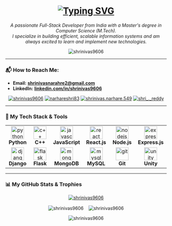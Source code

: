 <h1 align="center">
  <a href="https://github.com/DenverCoder1/readme-typing-svg">
    <img src="https://readme-typing-svg.vercel.app?font=Fira+Code&weight=700&size=32&pause=1000&color=30A3DC&center=true&vCenter=true&width=580&lines=Hi,+I'm+Shrinivas+Narhare" alt="Typing SVG" />
  </a>
</h1>

<p align="center">
  <em>A passionate Full-Stack Developer from India with a Master's degree in Computer Science (M.Tech).<br>
  I specialize in building efficient, scalable information systems and am always excited to learn and implement new technologies.
  </em>
</p>

<p align="center">
  <img src="https://komarev.com/ghpvc/?username=shrinivas9606&label=PROFILE+VIEWS&color=30A3DC&style=for-the-badge" alt="shrinivas9606" />
</p>

---

### 📬 How to Reach Me:
-   **Email:** **shrinivasnarahre2@gmail.com**
-   **LinkedIn:** **[linkedin.com/in/shrinivas9606](https://linkedin.com/in/shrinivas9606)**

<p align="center">
  <a href="https://linkedin.com/in/shrinivas9606" target="_blank"><img src="https://img.shields.io/badge/LinkedIn-0077B5?style=for-the-badge&logo=linkedin&logoColor=white" alt="shrinivas9606"/></a>
  <a href="https://twitter.com/narhareshri83" target="_blank"><img src="https://img.shields.io/badge/Twitter-1DA1F2?style=for-the-badge&logo=twitter&logoColor=white" alt="narhareshri83"/></a>
  <a href="https://www.facebook.com/shrinivas.narhare.549" target="_blank"><img src="https://img.shields.io/badge/Facebook-1877F2?style=for-the-badge&logo=facebook&logoColor=white" alt="shrinivas.narhare.549"/></a>
  <a href="https://instagram.com/shri_._reddy" target="_blank"><img src="https://img.shields.io/badge/Instagram-E4405F?style=for-the-badge&logo=instagram&logoColor=white" alt="shri_._reddy"/></a>
</p>

---

### 🚀 My Tech Stack & Tools

<table>
  <tr>
    <td align="center" width="120">
      <img src="https://cdn.jsdelivr.net/gh/devicons/devicon/icons/python/python-original.svg" height="40" alt="python logo"  />
      <br><strong>Python</strong>
    </td>
    <td align="center" width="120">
      <img src="https://cdn.jsdelivr.net/gh/devicons/devicon/icons/cplusplus/cplusplus-original.svg" height="40" alt="c++ logo"  />
      <br><strong>C++</strong>
    </td>
    <td align="center" width="120">
      <img src="https://cdn.jsdelivr.net/gh/devicons/devicon/icons/javascript/javascript-original.svg" height="40" alt="javascript logo"  />
      <br><strong>JavaScript</strong>
    </td>
    <td align="center" width="120">
      <img src="https://cdn.jsdelivr.net/gh/devicons/devicon/icons/react/react-original.svg" height="40" alt="react logo"  />
      <br><strong>React.js</strong>
    </td>
    <td align="center" width="120">
      <img src="https://cdn.jsdelivr.net/gh/devicons/devicon/icons/nodejs/nodejs-original.svg" height="40" alt="nodejs logo"  />
      <br><strong>Node.js</strong>
    </td>
    <td align="center" width="120">
      <img src="https://cdn.jsdelivr.net/gh/devicons/devicon/icons/express/express-original-wordmark.svg" height="40" alt="express logo"  />
      <br><strong>Express.js</strong>
    </td>
  </tr>
  <tr>
    <td align="center" width="120">
      <img src="https://cdn.jsdelivr.net/gh/devicons/devicon@latest/icons/django/django-plain.svg" height="40" alt="django"/>
      <br><strong>Django</strong>
    </td>
    <td align="center" width="120">
      <img src="https://cdn.jsdelivr.net/gh/devicons/devicon@latest/icons/flask/flask-original.svg" height="40" alt="flask"/>
      <br><strong>Flask</strong>
    </td>
    <td align="center" width="120">
      <img src="https://cdn.jsdelivr.net/gh/devicons/devicon/icons/mongodb/mongodb-original.svg" height="40" alt="mongodb logo"  />
      <br><strong>MongoDB</strong>
    </td>
    <td align="center" width="120">
      <img src="https://cdn.jsdelivr.net/gh/devicons/devicon@latest/icons/mysql/mysql-original.svg" height="40" alt="mysql"/>
      <br><strong>MySQL</strong>
    </td>
     <td align="center" width="120">
      <img src="https://cdn.jsdelivr.net/gh/devicons/devicon@latest/icons/git/git-original.svg" height="40" alt="git"/>
      <br><strong>Git</strong>
    </td>
    <td align="center" width="120">
      <img src="https://cdn.jsdelivr.net/gh/devicons/devicon@latest/icons/unity/unity-original-wordmark.svg" height="40" alt="unity"/>
      <br><strong>Unity</strong>
    </td>
  </tr>
</table>

---

### 📊 My GitHub Stats & Trophies

<p align="center">
  <a href="https://github.com/ryo-ma/github-profile-trophy">
    <img src="https://github-profile-trophy.vercel.app/?username=shrinivas9606&theme=dracula&column=7&margin-w=15&margin-h=15" alt="shrinivas9606" />
  </a>
</p>

<p align="center">
  <img align="center" src="https://github-readme-stats.vercel.app/api?username=shrinivas9606&show_icons=true&theme=tokyonight&border_color=30A3DC&title_color=30A3DC&text_color=FFF" alt="shrinivas9606" />
  &nbsp;&nbsp;
  <img align="center" src="https://github-readme-stats.vercel.app/api/top-langs/?username=shrinivas9606&layout=compact&theme=tokyonight&border_color=30A3DC&title_color=30A3DC&text_color=FFF" alt="shrinivas9606" />
</p>

<p align="center">
  <img align="center" src="https://github-readme-streak-stats.herokuapp.com/?user=shrinivas9606&theme=dark&background=0D1117&border=30A3DC&date_format=M%20j%5B%2C%20Y%5D" alt="shrinivas9606" />
</p>
